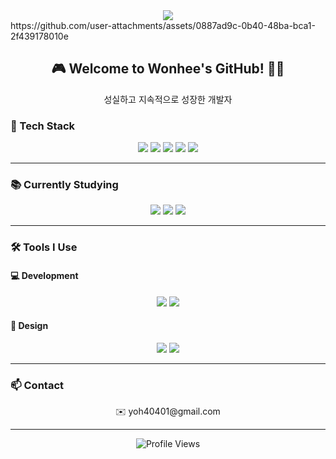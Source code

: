 <div align="center">
  <img src="https://github.com/user-attachments/assets/0887ad9c-0b40-48ba-bca1-2f439178010e" style="Size: 400px;" />
</div>
https://github.com/user-attachments/assets/0887ad9c-0b40-48ba-bca1-2f439178010e

<br/>


<h2 align="center">🎮 Welcome to Wonhee's GitHub! 👨‍💻</h2>
<p align="center">성실하고 지속적으로 성장한 개발자</p>

### 🧰 Tech Stack

<p align="center">
  <img src="https://img.shields.io/badge/Unity-000000?style=for-the-badge&logo=unity&logoColor=white"/>
  <img src="https://img.shields.io/badge/HTML5-E34F26?style=for-the-badge&logo=html5&logoColor=white"/>
  <img src="https://img.shields.io/badge/CSS-1572B6?style=for-the-badge&logo=css3&logoColor=white"/>
  <img src="https://img.shields.io/badge/C%23-239120?style=for-the-badge&logo=c-sharp&logoColor=white"/>
  <img src="https://img.shields.io/badge/Python-3776AB?style=for-the-badge&logo=python&logoColor=white"/>
</p>

---

### 📚 Currently Studying

<p align="center">
  <img src="https://img.shields.io/badge/C%23-239120?style=for-the-badge&logo=c-sharp&logoColor=white"/>
  <img src="https://img.shields.io/badge/SQL-003B57?style=for-the-badge&logo=sqlite&logoColor=white"/>
  <img src="https://img.shields.io/badge/Python-3776AB?style=for-the-badge&logo=python&logoColor=white"/>
</p>

---

### 🛠 Tools I Use

#### 💻 Development

<p align="center">
  <img src="https://img.shields.io/badge/GitHub-181717?style=for-the-badge&logo=github&logoColor=white"/>
  <img src="https://img.shields.io/badge/Notion-000000?style=for-the-badge&logo=notion&logoColor=white"/>
</p>

#### 🎨 Design

<p align="center">
  <img src="https://img.shields.io/badge/Photoshop-31A8FF?style=for-the-badge&logo=adobephotoshop&logoColor=white"/>
  <img src="https://img.shields.io/badge/Blender-F5792A?style=for-the-badge&logo=blender&logoColor=white"/>
</p>

---

### 📫 Contact

<p align="center">
  ✉️ yoh40401@gmail.com
</p>

---

<div align="center">
  <img src="https://komarev.com/ghpvc/?username=oka1313&style=flat-square&color=blue" alt="Profile Views"/>
</div>
